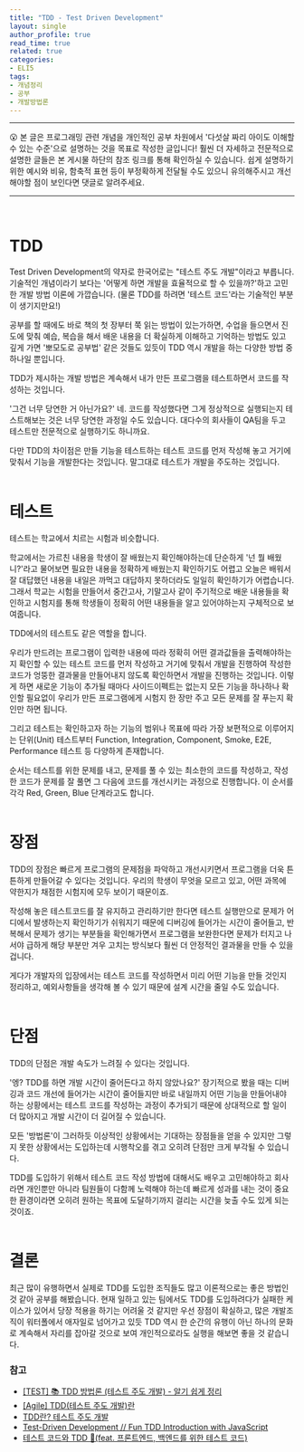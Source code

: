 ```yaml
---
title: "TDD - Test Driven Development"
layout: single
author_profile: true
read_time: true
related: true
categories:
- ELI5
tags:
- 개념정리
- 공부
- 개발방법론
---
```



***
😮 
본 글은 프로그래밍 관련 개념을 개인적인 공부 차원에서 '다섯살 짜리 아이도 이해할 수 있는 수준'으로 설명하는 것을 목표로 작성한 글입니다!
훨씬 더 자세하고 전문적으로 설명한 글들은 본 게시물 하단의 참조 링크를 통해 확인하실 수 있습니다.
쉽게 설명하기 위한 예시와 비유, 함축적 표현 등이 부정확하게 전달될 수도 있으니 유의해주시고 개선해야할 점이 보인다면 댓글로 알려주세요.
***
<br/>

# TDD
Test Driven Development의 약자로 한국어로는 "테스트 주도 개발"이라고 부릅니다.
기술적인 개념이라기 보다는 '어떻게 하면 개발을 효율적으로 할 수 있을까?'하고 고민한 개발 방법 이론에 가깝습니다. (물론 TDD를 하려면 '테스트 코드'라는 기술적인 부분이 생기지만요!)

공부를 할 때에도 바로 책의 첫 장부터 쭉 읽는 방법이 있는가하면, 수업을 들으면서 진도에 맞춰 예습, 복습을 해서 배운 내용을 더 확실하게 이해하고 기억하는 방법도 있고 깊게 가면 '뽀모도로 공부법' 같은 것들도 있듯이 TDD 역시 개발을 하는 다양한 방법 중 하나일 뿐입니다.

TDD가 제시하는 개발 방법은 계속해서 내가 만든 프로그램을 테스트하면서 코드를 작성하는 것입니다.

'그건 너무 당연한 거 아닌가요?'
네. 코드를 작성했다면 그게 정상적으로 실행되는지 테스트해보는 것은 너무 당연한 과정일 수도 있습니다. 대다수의 회사들이 QA팀을 두고 테스트만 전문적으로 실행하기도 하니까요.

다만 TDD의 차이점은 만들 기능을 테스트하는 테스트 코드를 먼저 작성해 놓고 거기에 맞춰서 기능을 개발한다는 것입니다. 말그대로 테스트가 개발을 주도하는 것입니다.  
<br/>
  

# 테스트
테스트는 학교에서 치르는 시험과 비슷합니다.

학교에서는 가르친 내용을 학생이 잘 배웠는지 확인해야하는데 단순하게 '넌 뭘 배웠니?'라고 물어보면 필요한 내용을 정확하게 배웠는지 확인하기도 어렵고 오늘은 배워서 잘 대답했던 내용을 내일은 까먹고 대답하지 못하더라도 일일히 확인하기가 어렵습니다. 그래서 학교는 시험을 만들어서 중간고사, 기말고사 같이 주기적으로 배운 내용들을 확인하고 시험지를 통해 학생들이 정확히 어떤 내용들을 알고 있어야하는지 구체적으로 보여줍니다.

TDD에서의 테스트도 같은 역할을 합니다.

우리가 만드려는 프로그램이 입력한 내용에 따라 정확히 어떤 결과값들을 출력해야하는지 확인할 수 있는 테스트 코드를 먼저 작성하고 거기에 맞춰서 개발을 진행하여 작성한 코드가 엉뚱한 결과물을 만들어내지 않도록 확인하면서 개발을 진행하는 것입니다. 이렇게 하면 새로운 기능이 추가될 때마다 사이드이펙트는 없는지 모든 기능을 하나하나 확인할 필요없이 우리가 만든 프로그램에게 시험지 한 장만 주고 모든 문제를 잘 푸는지 확인만 하면 됩니다.

그리고 테스트는 확인하고자 하는 기능의 범위나 목표에 따라 가장 보편적으로 이루어지는 단위(Unit) 테스트부터 Function, Integration, Component, Smoke, E2E, Performance 테스트 등 다양하게 존재합니다.

순서는 테스트를 위한 문제를 내고, 문제를 풀 수 있는 최소한의 코드를 작성하고, 작성한 코드가 문제를 잘 풀면 그 다음에 코드를 개선시키는 과정으로 진행합니다. 이 순서를 각각 Red, Green, Blue 단계라고도 합니다.  
<br/> 
  

# 장점
TDD의 장점은 빠르게 프로그램의 문제점을 파악하고 개선시키면서 프로그램을 더욱 튼튼하게 만들어갈 수 있다는 것입니다.
우리의 학생이 무엇을 모르고 있고, 어떤 과목에 약한지가 채점한 시험지에 모두 보이기 때문이죠.

작성해 놓은 테스트코드를 잘 유지하고 관리하기만 한다면 테스트 실행만으로 문제가 어디에서 발생하는지 확인하기가 쉬워지기 때문에 디버깅에 들어가는 시간이 줄어들고, 반복해서 문제가 생기는 부분들을 확인해가면서 프로그램을 보완한다면 문제가 터지고 나서야 급하게 해당 부분만 겨우 고치는 방식보다 훨씬 더 안정적인 결과물을 만들 수 있을 겁니다.

게다가 개발자의 입장에서는 테스트 코드를 작성하면서 미리 어떤 기능을 만들 것인지 정리하고, 예외사항들을 생각해 볼 수 있기 때문에 설계 시간을 줄일 수도 있습니다.  
<br/>
  
  
# 단점
TDD의 단점은 개발 속도가 느려질 수 있다는 것입니다.

'엥? TDD를 하면 개발 시간이 줄어든다고 하지 않았나요?'
장기적으로 봤을 때는 디버깅과 코드 개선에 들어가는 시간이 줄어들지만 바로 내일까지 어떤 기능을 만들어내야 하는 상황에서는 테스트 코드를 작성하는 과정이 추가되기 때문에 상대적으로 할 일이 더 많아지고 개발 시간이 더 길어질 수 있습니다.

모든 '방법론'이 그러하듯 이상적인 상황에서는 기대하는 장점들을 얻을 수 있지만 그렇지 못한 상황에서는 도입하는데 시행착오를 겪고 오히려 단점만 크게 부각될 수 있습니다.

TDD를 도입하기 위해서 테스트 코드 작성 방법에 대해서도 배우고 고민해야하고 회사라면 개인뿐만 아니라 팀원들이 다함께 노력해야 하는데 빠르게 성과를 내는 것이 중요한 환경이라면 오히려 원하는 목표에 도달하기까지 걸리는 시간을 늦출 수도 있게 되는 것이죠.  
<br/>
  

# 결론
최근 많이 유행하면서 실제로 TDD를 도입한 조직들도 많고 이론적으로는 좋은 방법인 것 같아 공부를 해봤습니다.
현재 일하고 있는 팀에서도 TDD를 도입하려다가 실패한 케이스가 있어서 당장 적용을 하기는 어려울 것 같지만 우선 장점이 확실하고, 많은 개발조직이 워터폴에서 애자일로 넘어가고 있듯 TDD 역시 한 순간의 유행이 아닌 하나의 문화로 계속해서 자리를 잡아갈 것으로 보여 개인적으로라도 실행을 해보면 좋을 것 같습니다.

### 참고
- [[TEST] 📚 TDD 방법론 (테스트 주도 개발) - 알기 쉽게 정리](https://inpa.tistory.com/entry/QA-%F0%9F%93%9A-TDD-%EB%B0%A9%EB%B2%95%EB%A1%A0-%ED%85%8C%EC%8A%A4%ED%8A%B8-%EC%A3%BC%EB%8F%84-%EA%B0%9C%EB%B0%9C)    
- [[Agile] TDD(테스트 주도 개발)란](https://gmlwjd9405.github.io/2018/06/03/agile-tdd.html)    
- [TDD란? 테스트 주도 개발](https://hanamon.kr/tdd%EB%9E%80-%ED%85%8C%EC%8A%A4%ED%8A%B8-%EC%A3%BC%EB%8F%84-%EA%B0%9C%EB%B0%9C/)    
- [Test-Driven Development // Fun TDD Introduction with JavaScript](https://youtu.be/Jv2uxzhPFl4)    
- [테스트 코드와 TDD 🧪(feat. 프론트엔드, 백엔드를 위한 테스트 코드)](https://youtu.be/Npi21gLIEZM)    